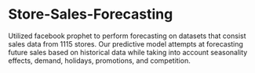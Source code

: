 # Store-Sales-Forecasting
Utilized facebook prophet to perform forecasting on datasets that consist sales data from 1115 stores. Our predictive model attempts at forecasting future sales based on historical data while taking into account seasonality effects, demand, holidays, promotions, and competition.
